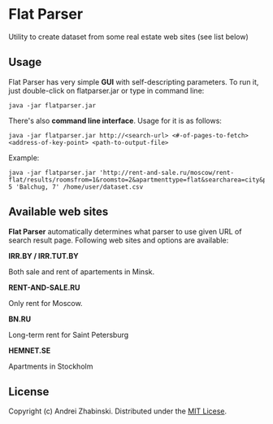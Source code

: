 # Flat Parser

Utility to create dataset from some real estate web sites (see list below) 

## Usage

Flat Parser has very simple **GUI** with self-descripting parameters. To run it, just double-click on flatparser.jar or type in command line:

    java -jar flatparser.jar

There's also **command line interface**. Usage for it is as follows:

    java -jar flatparser.jar http://<search-url> <#-of-pages-to-fetch> <address-of-key-point> <path-to-output-file>

Example: 

    java -jar flatparser.jar 'http://rent-and-sale.ru/moscow/rent-flat/results/roomsfrom=1&roomsto=2&apartmenttype=flat&searcharea=city&pricefrom=30000&priceto=70000&currency=rub&pricespecification=monthly&pagesize=10' 5 'Balchug, 7' /home/user/dataset.csv


## Available web sites

**Flat Parser** automatically determines what parser to use given URL of search result page. Following web sites and options are available: 

**IRR.BY / IRR.TUT.BY**

Both sale and rent of apartements in Minsk.

**RENT-AND-SALE.RU**

Only rent for Moscow.

**BN.RU**

Long-term rent for Saint Petersburg

**HEMNET.SE**

Apartments in Stockholm

## License

Copyright (c) Andrei Zhabinski. Distributed under the [MIT Licese](http://opensource.org/licenses/mit-license.php).
